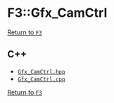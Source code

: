 # F3::Gfx_CamCtrl

[Return to `F3`](/docs/F3.md)

## C++

- [`Gfx_CamCtrl.hpp`](/c++/include/Gfx_CamCtrl.hpp)
- [`Gfx_CamCtrl.cpp`](/c++/source/Gfx_CamCtrl.cpp)

[Return to `F3`](/docs/F3.md)